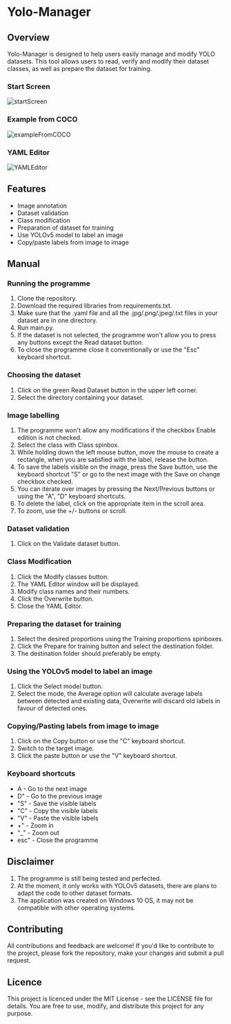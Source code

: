# Yolo-Manager
## Overview
Yolo-Manager is designed to help users easily manage and modify YOLO datasets. 
This tool allows users to read, verify and modify their dataset classes, as well as prepare the dataset for training.

### Start Screen
![startScreen](https://github.com/MarmotyMarmot/Yolo-Manager/assets/45321229/f95adacb-a58a-4139-829d-6b3c9dd3fc72)

### Example from COCO
![exampleFromCOCO](https://github.com/MarmotyMarmot/Yolo-Manager/assets/45321229/5c64c0e3-d5a9-45db-ae3b-46b8500328c0)

### YAML Editor
![YAMLEditor](https://github.com/MarmotyMarmot/Yolo-Manager/assets/45321229/920fd014-7b27-4d04-936d-1a5ac7c2c940)

## Features
- Image annotation
- Dataset validation
- Class modification
- Preparation of dataset for training
- Use YOLOv5 model to label an image
- Copy/paste labels from image to image

## Manual
### Running the programme
1. Clone the repository.
2. Download the required libraries from requirements.txt.
3. Make sure that the .yaml file and all the .jpg/.png/.jpeg/.txt files in your dataset are in one directory.
4. Run main.py.
5. If the dataset is not selected, the programme won't allow you to press any buttons except the Read dataset button.
6. To close the programme close it conventionally or use the "Esc" keyboard shortcut.

### Choosing the dataset
1. Click on the green Read Dataset button in the upper left corner.
2. Select the directory containing your dataset.

### Image labelling
1. The programme won't allow any modifications if the checkbox Enable edition is not checked.
2. Select the class with Class spinbox.
3. While holding down the left mouse button, move the mouse to create a rectangle, when you are satisfied with the label, release the button.
4. To save the labels visible on the image, press the Save button, use the keyboard shortcut "S" or go to the next image with the Save on change checkbox checked.
5. You can iterate over images by pressing the Next/Previous buttons or using the "A", "D" keyboard shortcuts.
6. To delete the label, click on the appropriate item in the scroll area.
7. To zoom, use the +/- buttons or scroll.

### Dataset validation
1. Click on the Validate dataset button.

### Class Modification
1. Click the Modify classes button.
2. The YAML Editor window will be displayed.
3. Modify class names and their numbers.
4. Click the Overwrite button.
5. Close the YAML Editor.

### Preparing the dataset for training
1. Select the desired proportions using the Training proportions spinboxes.
2. Click the Prepare for training button and select the destination folder.
3. The destination folder should preferably be empty.

### Using the YOLOv5 model to label an image
1. Click the Select model button.
2. Select the mode, the Average option will calculate average labels between detected and existing data, Overwrite will discard old labels in favour of detected ones.

### Copying/Pasting labels from image to image
1. Click on the Copy button or use the "C" keyboard shortcut.
2. Switch to the target image.
3. Click the paste button or use the "V" keyboard shortcut.

### Keyboard shortcuts
- A - Go to the next image
- D" - Go to the previous image
- "S" - Save the visible labels
- "C" - Copy the visible labels
- "V" - Paste the visible labels
- +" - Zoom in
- "_" - Zoom out
- esc" - Close the programme

## Disclaimer
1. The programme is still being tested and perfected.
2. At the moment, it only works with YOLOv5 datasets, there are plans to adapt the code to other dataset formats.
3. The application was created on Windows 10 OS, it may not be compatible with other operating systems.

## Contributing
All contributions and feedback are welcome! If you'd like to contribute to the project, please fork the repository, make your changes and submit a pull request.

## Licence
This project is licenced under the MIT License - see the LICENSE file for details. You are free to use, modify, and distribute this project for any purpose.

